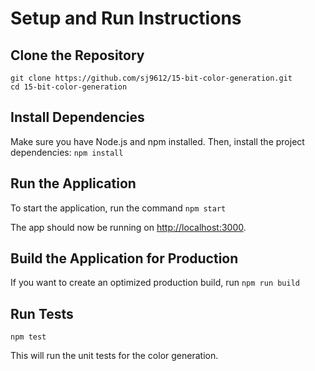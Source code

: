 # Setup and Run Instructions

## Clone the Repository

`git clone https://github.com/sj9612/15-bit-color-generation.git` <br />
`cd 15-bit-color-generation`

## Install Dependencies

Make sure you have Node.js and npm installed. Then, install the project dependencies:
`npm install`

## Run the Application

To start the application, run the command `npm start`

The app should now be running on [http://localhost:3000](http://localhost:3000).

## Build the Application for Production

If you want to create an optimized production build, run `npm run build`

## Run Tests

`npm test`

This will run the unit tests for the color generation.
